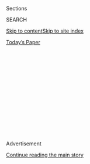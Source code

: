 <div id="app">

<div>

<div>

<div>

<div class="NYTAppHideMasthead css-1q2w90k e1suatyy0">

<div class="section css-ui9rw0 e1suatyy2">

<div class="css-eph4ug er09x8g0">

<div class="css-6n7j50">

</div>

<span class="css-1dv1kvn">Sections</span>

<div class="css-10488qs">

<span class="css-1dv1kvn">SEARCH</span>

</div>

[Skip to content](#site-content)[Skip to site
index](#site-index)

</div>

<div class="css-10698na e1huz5gh0">

</div>

</div>

<div id="masthead-bar-one" class="section hasLinks css-15hmgas e1csuq9d3">

<div class="css-uqyvli e1csuq9d0">

</div>

<div class="css-1uqjmks e1csuq9d1">

</div>

<div class="css-9e9ivx">

[](https://myaccount.nytimes3xbfgragh.onion/auth/login?response_type=cookie&client_id=vi)

</div>

<div class="css-1bvtpon e1csuq9d2">

[Today’s
Paper](https://www.nytimes3xbfgragh.onion/section/todayspaper)

</div>

</div>

</div>

</div>

<div data-aria-hidden="false">

<div id="site-content" data-role="main">

<div>

<div class="css-1aor85t" style="opacity:0.000000001;z-index:-1;visibility:hidden">

<div class="css-1hqnpie">

<div class="css-epjblv">

<span class="css-17xtcya">[Opinion](/section/opinion)</span><span class="css-x15j1o">|</span><span class="css-fwqvlz">How
to Go to College During a
Pandemic</span>

</div>

<div class="css-k008qs">

<div class="css-1iwv8en">

<span class="css-18z7m18"></span>

<div>

</div>

</div>

<span class="css-1n6z4y">https://nyti.ms/2Ds9H7E</span>

<div class="css-1705lsu">

<div class="css-4xjgmj">

<div class="css-4skfbu" data-role="toolbar" data-aria-label="Social Media Share buttons, Save button, and Comments Panel with current comment count" data-testid="share-tools">

  - 
  - 
  - 
  - 
    
    <div class="css-6n7j50">
    
    </div>

  - 
  - 

</div>

</div>

</div>

</div>

</div>

</div>

<div id="NYT_TOP_BANNER_REGION" class="css-13pd83m">

</div>

<div id="top-wrapper" class="css-1sy8kpn">

<div id="top-slug" class="css-l9onyx">

Advertisement

</div>

[Continue reading the main
story](#after-top)

<div class="ad top-wrapper" style="text-align:center;height:100%;display:block;min-height:250px">

<div id="top" class="place-ad" data-position="top" data-size-key="top">

</div>

</div>

<div id="after-top">

</div>

</div>

<div>

<div class="css-v5btjw etb61u70">

<div class="css-v05ibm etb61u71">

[Opinion](/section/opinion)

</div>

</div>

<div id="sponsor-wrapper" class="css-1hyfx7x">

<div id="sponsor-slug" class="css-19vbshk">

Supported by

</div>

[Continue reading the main
story](#after-sponsor)

<div id="sponsor" class="ad sponsor-wrapper" style="text-align:center;height:100%;display:block">

</div>

<div id="after-sponsor">

</div>

</div>

<div class="css-186x18t">

</div>

<div class="css-1vkm6nb ehdk2mb0">

# How to Go to College During a Pandemic

</div>

Students at Minerva spend four years entirely online. Is this the future
of higher education?

<div class="css-18e8msd">

<div class="css-vp77d3 epjyd6m0">

<div class="css-1p10dcb ey68jwv0" data-aria-hidden="true">

[![Frank
Bruni](https://static01.graylady3jvrrxbe.onion/images/2018/04/03/opinion/frank-bruni/frank-bruni-thumbLarge.png
"Frank Bruni")](https://www.nytimes3xbfgragh.onion/by/frank-bruni)

</div>

<div class="css-1baulvz">

By [<span class="css-1baulvz last-byline" itemprop="name">Frank
Bruni</span>](https://www.nytimes3xbfgragh.onion/by/frank-bruni)

<div class="css-8atqhb">

Opinion Columnist

</div>

</div>

</div>

  - Aug. 1, 2020, <span class="css-epvm6">2:30 p.m.
    ET</span>

  - 
    
    <div class="css-4xjgmj">
    
    <div class="css-d8bdto" data-role="toolbar" data-aria-label="Social Media Share buttons, Save button, and Comments Panel with current comment count" data-testid="share-tools">
    
      - 
      - 
      - 
      - 
        
        <div class="css-6n7j50">
        
        </div>
    
      - 
      - 
    
    </div>
    
    </div>

</div>

<div class="css-79elbk" data-testid="photoviewer-wrapper">

<div class="css-z3e15g" data-testid="photoviewer-wrapper-hidden">

</div>

<div class="css-1a48zt4 ehw59r15" data-testid="photoviewer-children">

![<span class="css-cnj6d5 e1z0qqy90" itemprop="copyrightHolder"><span class="css-1ly73wi e1tej78p0">Credit...</span><span><span>Ben
Wiseman</span></span></span>](https://static01.graylady3jvrrxbe.onion/images/2020/08/02/opinion/sunday/02bruni/02bruni-articleLarge.jpg?quality=75&auto=webp&disable=upscale)

</div>

</div>

</div>

<div class="section meteredContent css-1r7ky0e" name="articleBody" itemprop="articleBody">

<div class="css-1fanzo5 StoryBodyCompanionColumn">

<div class="css-53u6y8">

Hundreds of thousands of undergraduates in America won’t be allowed on
their campuses this fall, or the campuses welcoming them will be
hollowed-out, locked-down, revelry-leeched shadows of their former
selves. What kind of college experience is that?

The kind that Natalie Kanter had by design. She did college without the
campus — four demanding and exhilarating years of it. And I don’t mean
that she lived *off* campus, commuting in as needed. There was no campus
to commute to. No lecture halls. No rec center. No football stadium.

For her and her schoolmates, remote learning wasn’t a crisis-prompted
compromise. It was the whole point.

Kanter, 23, belonged to the first graduating class of a sort of start-up
college,
[Minerva](https://www.minervaproject.com/solutions/educational-solutions/),
which opened about five years ago. All of its instruction is online,
from professors scattered far and wide.

</div>

</div>

<div class="css-1fanzo5 StoryBodyCompanionColumn">

<div class="css-53u6y8">

And while students in a given grade live together in a residential
building, so that they have peers at hand and a center of gravity, they
do so all around the globe, moving periodically to a new city that
becomes their new campus, but only temporarily.

Kanter and her roughly 105 classmates spent their first two semesters in
San Francisco, where Minerva’s bare-bones administration is, before
migrating for one semester each to Berlin, Buenos Aires, Seoul,
Hyderabad (India), London and then San Francisco again. Minerva has a
footprint — well, more a toe dimple — in each of those places plus
Taipei, Taiwan.

It’s defined not by physical structures but by a proprietary, highly
interactive digital platform that professors use for their seminars. The
seminars are capped at 20 students (but are usually smaller) and
emphasize participation to a point where the platform — a far cry from
Zoom — shows a professor how long he or she has been droning on.

<div class="css-1q1hscp">

<div class="css-1xk4eoy">

<div id="FB">

</div>

</div>

</div>

“Having a campus is one of the least important parts of the university
experience,” Kanter, who graduated in May 2019 and now works for the
social advocacy organization
[DoSomething.org](https://www.dosomething.org/us), told me.

</div>

</div>

<div class="css-1fanzo5 StoryBodyCompanionColumn">

<div class="css-53u6y8">

Yes, she said, the “additional pizazz” of grand buildings, weathered
statues and “rubbing the left foot of this or jumping into that fountain
when you graduate” might have been nice. But necessary? Not for
learning. Not for extracurricular enrichment, to which a campus can
sometimes be a cloistering, coddling barrier.

A campus also inflates the cost of college. Tuition, fees, room and
board at Minerva are about $32,000 a year — easily half the sticker
price of many prestigious private colleges — for students paying full
freight, which is only about 20 percent of them. That’s made possible by
the absence of gleaming campus structures.

Bob Kerrey, the former senator and a Minerva board member, told me that
the importance of a snazzy or traditional setting is a falsehood “set up
by people who really don’t want to lose the investment in classrooms.”

“I’m part of it,” he added, referring to the 16-story, roughly $350
million University Center that he helped to create when he was president
of the New School in Manhattan from 2001 to 2010. “It’s lovely. The
students love it. But it’s built for the old way of doing things. Once
you’ve made the investment, it’s not easy to let it go.”

Minerva [drew
attention](https://www.theatlantic.com/magazine/archive/2014/09/the-future-of-college/375071/)
at the outset, because it was one answer to intensifying questions about
the affordability of college, the country-club excesses of some campuses
and the erratic devotion to actual instruction.

But it’s an object of even greater fascination now, because it willingly
made changes that other schools are suddenly forced to consider, thanks
to the coronavirus.

Mitchell Stevens, an associate professor of education at Stanford, told
me that even before the pandemic higher education “was in many ways
being held together by prayers, Band-Aids, international students and a
lot of debt.”

</div>

</div>

<div class="css-1fanzo5 StoryBodyCompanionColumn">

<div class="css-53u6y8">

“What the pandemic creates,” he said, “is a kind of existential
challenge to so many colleges and universities and business-model
presumptions. That’s an opportunity for fairly radical rethinking.”

</div>

</div>

<div>

</div>

<div class="css-1fanzo5 StoryBodyCompanionColumn">

<div class="css-53u6y8">

Minerva’s rethinking isn’t *the* solution. For many students, Minerva
would be a disastrous psychological or practical fit. Others have
obligations or limitations that forbid globe-trotting.

Its course catalog is a haiku next to a conventional university’s epic
poem. It doesn’t own and give students instant access to cutting-edge
scientific equipment or stacks of old books.

But it’s a creative mix of disruptions and rebellions that could, in
some form, have application elsewhere.

For example, it completely bucks the trend at many schools toward a
dizzying array of clubs, activities and amenities. Minerva’s founder,
Ben Nelson, argues that those are often a distraction from academic
pursuits and that students who want to perform music or play soccer with
one another can arrange that for themselves, foraging for resources in
the diverse, teeming city around them.

“The richness that students can get by being independent, by figuring
out how to navigate a place, is infinitely better for their personal
development than the glee club having a room in the student center,” he
said. “They’re entrepreneurial. They can leverage what happens in the
real world.”

</div>

</div>

<div class="css-1fanzo5 StoryBodyCompanionColumn">

<div class="css-53u6y8">

That they use kitchens in their residential buildings to cook for
themselves rather than plopping down in a student cafeteria isn’t a
hardship, he added. It’s, well, an education.

Nelson, of course, has an investment in believing that. But he’s hardly
the first person to suggest that the country’s richer schools are more
concerned with pleasing students than with challenging them and are
better at delaying adulthood than at ushering their charges into it.

And Minerva students and graduates I spoke to said that the school
indeed gave them something — maturity, initiative, ingenuity and,
ultimately, confidence — in return for what they sacrificed. Alexander
Sanchez, who left Washington University in St. Louis after one year to
do Minerva from start to finish, told me that he “lost access to a dance
studio and to the critical mass of students I would need to form a dance
club.”

But Sanchez, 23, who graduated this year and works in the psychology
department at Harvard, told me that he learned the tango in Buenos
Aires, studied hip-hop in Berlin and developed “friendships that
challenged my conceptions of what ‘normal’ was every single day.”

“We were exposed to such a diversity of opinions and cultural
upbringings,” he said, referring to himself and his Minerva classmates,
most of whom aren’t from America. He’s Colombian-American and went to
high school in Puerto Rico.

Minerva is an antidote to provincialism. Megan Perpich, 21, who will
head to Berlin this fall to begin her junior year, told me that the
school made her feel “small.” That’s a compliment. She feels small, she
explained, because the world feels so very inexhaustibly big.

And Minerva has carefully considered and tried to address the pitfalls
of online education. One reason that someone taking a large lecture
course alone on a computer at home may not finish or glean much from it
is the absence of a nearby support network of peers. But Minerva
students have one another for counsel, company and community, and
several told me that a classmate taking the same seminar that you are
might be doing so on a laptop set up next to yours. There might be three
or four of you huddled together, although not this coming semester, when
Minerva will exhort students to observe social distancing in their
residences.

</div>

</div>

<div class="css-1fanzo5 StoryBodyCompanionColumn">

<div class="css-53u6y8">

Those seminars all happen live, and Minerva’s digital platform has
interactive facets that prevent students from dozing or drifting away.
Their distant professors hold office hours — virtually. And there are a
few adults on hand in each Minerva city to assist and check in on the
students.

“But what,” I asked Kanter, “about school spirit?” Does it survive a
reliance on wireless and airports?

“It’s reimagined,” she said. “It’s not sitting in bleachers and
chanting.” It’s about being in an unconventional group of undaunted
adventurers who are having an unfamiliar college experience, in part
because they’re fashioning it themselves. “That definitely gives you an
adrenaline rush,” she said — a rush that may even be immune to a
pandemic.

</div>

</div>

<div>

</div>

<div class="css-1fanzo5 StoryBodyCompanionColumn">

<div class="css-53u6y8">

*I invite you to sign up for my free* [*weekly email
newsletter*](https://www.nytimes3xbfgragh.onion/newsletters/frank-bruni)*.
You can follow me on Twitter
(*[*@FrankBruni*](https://twitter.com/FrankBruni)*).*

*Listen to* [*“The Argument”
podcast*](https://www.nytimes3xbfgragh.onion/column/the-argument) *every
Thursday morning, with Ross Douthat, Michelle Goldberg and me.*

</div>

</div>

</div>

<div>

</div>

<div>

</div>

<div>

</div>

<div>

<div id="bottom-wrapper" class="css-1ede5it">

<div id="bottom-slug" class="css-l9onyx">

Advertisement

</div>

[Continue reading the main
story](#after-bottom)

<div id="bottom" class="ad bottom-wrapper" style="text-align:center;height:100%;display:block;min-height:90px">

</div>

<div id="after-bottom">

</div>

</div>

</div>

</div>

</div>

## Site Index

<div>

</div>

## Site Information Navigation

  - [© <span>2020</span> <span>The New York Times
    Company</span>](https://help.nytimes3xbfgragh.onion/hc/en-us/articles/115014792127-Copyright-notice)

<!-- end list -->

  - [NYTCo](https://www.nytco.com/)
  - [Contact
    Us](https://help.nytimes3xbfgragh.onion/hc/en-us/articles/115015385887-Contact-Us)
  - [Work with us](https://www.nytco.com/careers/)
  - [Advertise](https://nytmediakit.com/)
  - [T Brand Studio](http://www.tbrandstudio.com/)
  - [Your Ad
    Choices](https://www.nytimes3xbfgragh.onion/privacy/cookie-policy#how-do-i-manage-trackers)
  - [Privacy](https://www.nytimes3xbfgragh.onion/privacy)
  - [Terms of
    Service](https://help.nytimes3xbfgragh.onion/hc/en-us/articles/115014893428-Terms-of-service)
  - [Terms of
    Sale](https://help.nytimes3xbfgragh.onion/hc/en-us/articles/115014893968-Terms-of-sale)
  - [Site
    Map](https://spiderbites.nytimes3xbfgragh.onion)
  - [Help](https://help.nytimes3xbfgragh.onion/hc/en-us)
  - [Subscriptions](https://www.nytimes3xbfgragh.onion/subscription?campaignId=37WXW)

</div>

</div>

</div>

</div>
